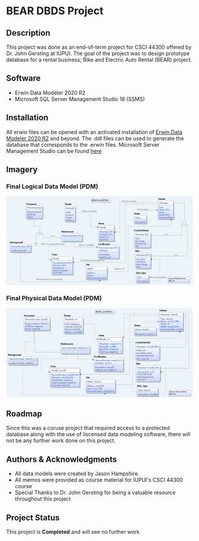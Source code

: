 # BEAR DBDS Project

## Description

This project was done as an end-of-term project for CSCI 44300 offered by Dr. John Gersting at IUPUI.
The goal of the project was to design prototype database for a rental business; 
Bike and Electric Auto Rental (BEAR) project.
    
## Software

- Erwin Data Modeler 2020 R2
- Microsoft SQL Server Management Studio 18 (SSMS)

## Installation

All erwin files can be opened with an activated installation of 
[Erwin Data Modeler 2020 R2](https://www.erwin.com/products/erwin-data-modeler/?gclid=CjwKCAiA_omPBhBBEiwAcg7smaGP_i_KiJSUzQbtdrTIAy9YwsohV_G9ZMNPbKMlVFchymDENieODxoCxu0QAvD_BwE&gclsrc=aw.ds) and beyond.
The .ddl files can be used to generate the database that corresponds to the .erwin files. 
Microsoft Server Management Studio can be found 
[here](https://docs.microsoft.com/en-us/sql/ssms/download-sql-server-management-studio-ssms?view=sql-server-ver15)

## Imagery

### Final Logical Data Model (PDM) ###

![finalLDM](DataModels\BEARFinalLDM.png)

### Final Physical Data Model (PDM) ###

![finalPDM](DataModels\BEARFinalPDM.png)

## Roadmap

Since this was a coruse project that required access to a protected database 
along with the use of liscensed data modeling software,
there will not be any further work done on this project.

## Authors & Acknowledgments

- All data models were created by Jason Hampshire.
- All memos were provided as course material for IUPUI's CSCI 44300 course
- Special Thanks to Dr. John Gersting for being a valuable resource throughout this project

## Project Status

This project is **Completed** and will see no further work
